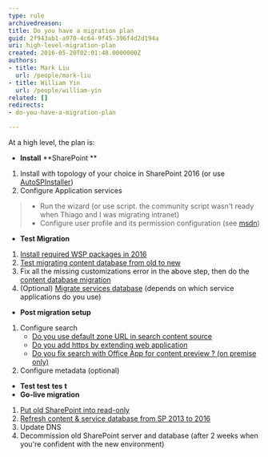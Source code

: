 ```yaml
---
type: rule
archivedreason: 
title: Do you have a migration plan
guid: 2f943ab1-a970-4c64-9f45-396f4d2d194a
uri: high-level-migration-plan
created: 2016-05-20T02:01:48.0000000Z
authors:
- title: Mark Liu
  url: /people/mark-liu
- title: William Yin
  url: /people/william-yin
related: []
redirects:
- do-you-have-a-migration-plan

---
```


At a high level, the plan is:
<!--endintro-->





* **Install**  **SharePoint **


1. Install with topology of your choice in SharePoint 2016 (or use [AutoSPInstaller](https&#58;//autospinstaller.codeplex.com/))
2. Configure Application services







> * Run the wizard (or use script. the community script wasn't ready when Thiago and I was migrating intranet)
> * Configure user profile and its permission configuration (see [msdn](https&#58;//technet.microsoft.com/en-us/library/ee721052.aspx))




* **Test Migration**



1. [Install required WSP packages in 2016](/do-you-know-how-to-identify-customizations-on-sharepoint-webs)
2. [Test migrating content database from old to new](/run-test-spcontentdatabase-before-actual-migration)
3. Fix all the missing customizations error in the above step, then do the [content database migration](https&#58;//technet.microsoft.com/en-us/library/ff607581%28v=office.16%29.aspx)
4. (Optional) [Migrate services database](/have-you-migrated-your-service-application-databases) (depends on which service applications do you use)


* **Post migration setup**


1. Configure search
    * [Do you use default zone URL in search content source](/use-default-zone-url-in-search-content-source)
    * [Do you add https by extending web application](/extend-web-application-for-https)
    * [Do you fix search with Office App for content preview ? (on premise only)](/fix-search-with-office-app-preview)
2. Configure metadata (optional)


* **Test test**                **tes**  **t**
* **Go-live migration**


1. [Put old SharePoint into read-only](/do-you-lock-the-sharepoint-content-database-before-making-a-backup)
2. [Refresh content & service database from SP 2013 to 2016](https&#58;//technet.microsoft.com/en-us/library/ff607581%28v=office.16%29.aspx)
3. Update DNS
4. Decommission old SharePoint server and database (after 2 weeks when you're confident with the new environment)
